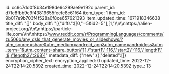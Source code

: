 id: cc9c7dd0f8b34e198de6c299ae9e192c
parent_id: d7fc8fbb9c9f43819655feefc8c61f64
item_type: 1
item_id: 9b017e9b703f4f528a0f8ce657621393
item_updated_time: 1671918346638
title_diff: "[]"
body_diff: "[{\"diffs\":[[0,\"=5&id2=5\"],[1,\"\\\n\\\nhttps://alien-project.org/\\\n\\\nhttps://particle-life.com/\\\n\\\nhttps://www.reddit.com/r/ProgrammingLanguages/comments/zu506b/any_dsls_that_generate_movies_or_slideshows/?utm_source=share&utm_medium=android_app&utm_name=androidcss&utm_term=1&utm_content=share_button\"]],\"start1\":116,\"start2\":116,\"length1\":8,\"length2\":268}]"
metadata_diff: {"new":{},"deleted":[]}
encryption_cipher_text: 
encryption_applied: 0
updated_time: 2022-12-24T22:14:20.539Z
created_time: 2022-12-24T22:14:20.539Z
type_: 13